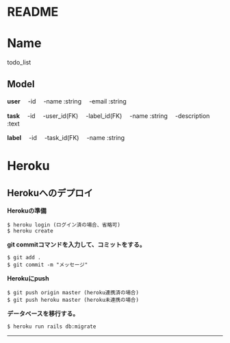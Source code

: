 # README

Name
====
todo_list

## Model
**user**
　-id
　-name :string
　-email :string

**task**
　-id
　-user_id(FK)
　-label_id(FK)
　-name :string
　-description :text

**label**
　-id
　-task_id(FK)
　-name :string

Heroku
===
## Herokuへのデプロイ

**Herokuの準備**
```
$ heroku login (ログイン済の場合、省略可)
$ heroku create
```

**git commitコマンドを入力して、コミットをする。**
```
$ git add .
$ git commit -m "メッセージ"
```

**Herokuにpush**
```
$ git push origin master (heroku連携済の場合)
$ git push heroku master (heroku未連携の場合)
```

**データベースを移行する。**
```
$ heroku run rails db:migrate
```

---